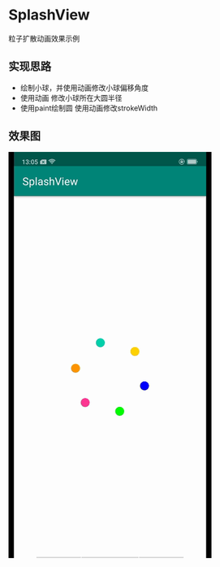 # SplashView
粒子扩散动画效果示例
## 实现思路
* 绘制小球，并使用动画修改小球偏移角度
* 使用动画 修改小球所在大圆半径
* 使用paint绘制圆 使用动画修改strokeWidth
## 效果图
![示例图片](https://github.com/mixiaodou/SplashView/blob/master/app/sample/record_sample.gif)
